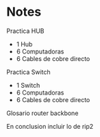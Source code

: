 
# Notes

Practica HUB
- 1 Hub
- 6 Computadoras
- 6 Cables de cobre directo

Practica Switch 
- 1 Switch
- 6 Computadoras
- 6 Cables de cobre directo


Glosario
router
backbone

En conclusion incluir lo de rip2
